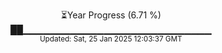 <p align="center">
⏳Year Progress (6.71 %)<br>
██▁▁▁▁▁▁▁▁▁▁▁▁▁▁▁▁▁▁▁▁▁▁▁▁▁▁▁▁ <br>
<sub>Updated: Sat, 25 Jan 2025 12:03:37 GMT</sub>
</p>

